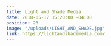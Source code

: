 ```yaml
---
title: Light and Shade Media
date: 2018-05-17 15:20:00 -04:00
position: 23
image: "/uploads/LIGHT_AND_SHADE.jpg"
link: https://lightandshademedia.com/
---
```


